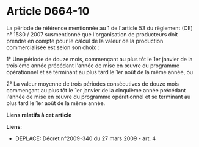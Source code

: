 # Article D664-10

La période de référence mentionnée au 1 de l'article 53 du règlement (CE) n° 1580 / 2007 susmentionné que l'organisation de
producteurs doit prendre en compte pour le calcul de la valeur de la production commercialisée est selon son choix : 

1° Une période de douze mois, commençant au plus tôt le 1er janvier de la troisième année précédant l'année de mise en œuvre
du programme opérationnel et se terminant au plus tard le 1er août de la même année, ou 

2° La valeur moyenne de trois périodes consécutives de douze mois commençant au plus tôt le 1er janvier de la cinquième année
précédant l'année de mise en œuvre du programme opérationnel et se terminant au plus tard le 1er août de la même année.

**Liens relatifs à cet article**

**Liens**:

  - DEPLACE: Décret n°2009-340 du 27 mars 2009 - art. 4
